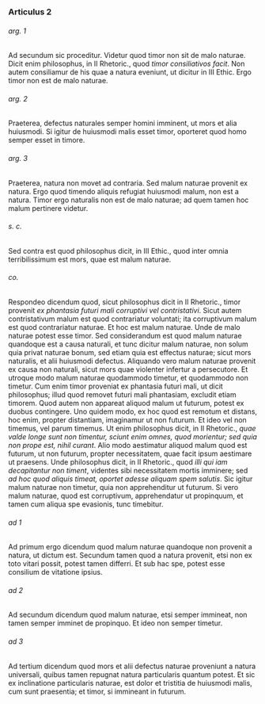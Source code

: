 ### Articulus 2

###### arg. 1
Ad secundum sic proceditur. Videtur quod timor non sit de malo naturae. Dicit enim philosophus, in II Rhetoric., quod *timor consiliativos facit*. Non autem consiliamur de his quae a natura eveniunt, ut dicitur in III Ethic. Ergo timor non est de malo naturae.

###### arg. 2
Praeterea, defectus naturales semper homini imminent, ut mors et alia huiusmodi. Si igitur de huiusmodi malis esset timor, oporteret quod homo semper esset in timore.

###### arg. 3
Praeterea, natura non movet ad contraria. Sed malum naturae provenit ex natura. Ergo quod timendo aliquis refugiat huiusmodi malum, non est a natura. Timor ergo naturalis non est de malo naturae; ad quem tamen hoc malum pertinere videtur.

###### s. c.
Sed contra est quod philosophus dicit, in III Ethic., quod inter omnia terribilissimum est mors, quae est malum naturae.

###### co.
Respondeo dicendum quod, sicut philosophus dicit in II Rhetoric., timor provenit *ex phantasia futuri mali corruptivi vel contristativi*. Sicut autem contristativum malum est quod contrariatur voluntati; ita corruptivum malum est quod contrariatur naturae. Et hoc est malum naturae. Unde de malo naturae potest esse timor. Sed considerandum est quod malum naturae quandoque est a causa naturali, et tunc dicitur malum naturae, non solum quia privat naturae bonum, sed etiam quia est effectus naturae; sicut mors naturalis, et alii huiusmodi defectus. Aliquando vero malum naturae provenit ex causa non naturali, sicut mors quae violenter infertur a persecutore. Et utroque modo malum naturae quodammodo timetur, et quodammodo non timetur. Cum enim timor proveniat ex phantasia futuri mali, ut dicit philosophus; illud quod removet futuri mali phantasiam, excludit etiam timorem. Quod autem non appareat aliquod malum ut futurum, potest ex duobus contingere. Uno quidem modo, ex hoc quod est remotum et distans, hoc enim, propter distantiam, imaginamur ut non futurum. Et ideo vel non timemus, vel parum timemus. Ut enim philosophus dicit, in II Rhetoric., *quae valde longe sunt non timentur, sciunt enim omnes, quod morientur; sed quia non prope est, nihil curant*. Alio modo aestimatur aliquod malum quod est futurum, ut non futurum, propter necessitatem, quae facit ipsum aestimare ut praesens. Unde philosophus dicit, in II Rhetoric., quod *illi qui iam decapitantur non timent*, videntes sibi necessitatem mortis imminere; sed *ad hoc quod aliquis timeat, oportet adesse aliquam spem salutis*. Sic igitur malum naturae non timetur, quia non apprehenditur ut futurum. Si vero malum naturae, quod est corruptivum, apprehendatur ut propinquum, et tamen cum aliqua spe evasionis, tunc timebitur.

###### ad 1
Ad primum ergo dicendum quod malum naturae quandoque non provenit a natura, ut dictum est. Secundum tamen quod a natura provenit, etsi non ex toto vitari possit, potest tamen differri. Et sub hac spe, potest esse consilium de vitatione ipsius.

###### ad 2
Ad secundum dicendum quod malum naturae, etsi semper immineat, non tamen semper imminet de propinquo. Et ideo non semper timetur.

###### ad 3
Ad tertium dicendum quod mors et alii defectus naturae proveniunt a natura universali, quibus tamen repugnat natura particularis quantum potest. Et sic ex inclinatione particularis naturae, est dolor et tristitia de huiusmodi malis, cum sunt praesentia; et timor, si immineant in futurum.

